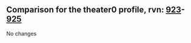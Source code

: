 ## Comparison for the theater0 profile, rvn: [923](https://github.com/PRO100KatYT/FortniteProfileRevisions/tree/main/profiles/theater0/923%20theater0.json)-[925](https://github.com/PRO100KatYT/FortniteProfileRevisions/tree/main/profiles/theater0/925%20theater0.json)

No changes
